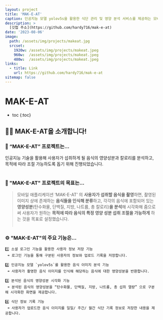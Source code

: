 ```yaml
---
layout: project
title: 'MAK-E-AT'
caption: 인공지능 모델 yolov5s을 활용한 식단 관리 및 영양 분석 서비스를 제공하는 모바일 헬스케어 애플리케이션입니다.
description: >
  [깃헙 주소](https://github.com/hardy716/mak-e-at)
date: '2023-08-06'
image: 
  path: /assets/img/projects/makeat.jpg
  srcset: 
    1920w: /assets/img/projects/makeat.jpeg
    960w:  /assets/img/projects/makeat.jpeg
    480w:  /assets/img/projects/makeat.jpeg
links:
  - title: Link
    url: https://github.com/hardy716/mak-e-at
sitemap: false
---
```


# MAK-E-AT

* toc
{:toc}

## 👋🏻  MAK-E-AT을 소개합니다!


### 🍴  “MAK-E-AT” 프로젝트는... 

인공지능 기술을 활용해 사용자가 섭취하게 될 음식의 영양성분과 칼로리를 분석하고, 목적에 따라 조절 가능하도록 돕기 위해 진행되었습니다.
<br></br>
  
### 🔎  "MAK-E-AT" 프로젝트의 목표는...
> 모바일 애플리케이션 ‘MAK-E-AT’ 의 **사용자가 섭취할 음식을 촬영**하면, 촬영된 이미지 상에 존재하는 **음식들을 인식해 분류**하고, 각각의 음식에 포함되어 있는 **영양성분**(탄수화물, 단백질, 지방, 나트륨, 총 칼로리)**을 분석**해 시각화해 줌으로써 사용자가 원하는 **목적에 따라 음식의 특정 영양 성분 섭취 조절을 가능하게** 하는 것을 목표로 설정했습니다.
<br></br>

### ⚙️  "MAK-E-AT"의 주요 기능은...
  
``` 
1️⃣ 소셜 로그인 기능을 활용한 사용자 정보 저장 기능
 ➜ 로그인 기능을 통해 구분된 사용자의 정보와 업로드 기록을 저장합니다.
    
2️⃣ 인공지능 모델 `yolov5s`를 활용한 음식 이미지 분석 기능
 ➜ 사용자가 촬영한 음식 이미지를 인식해 해당하는 음식에 대한 영양성분을 반환합니다.
    
3️⃣ 분석된 음식의 영양성분 시각화 기능
 ➜ 분석된 음식의 영양성분을 “탄수화물, 단백질, 지방, 나트륨, 총 섭취 열량” 으로 구분해 시각화한 화면을 제공합니다.
    
4️⃣ 식단 정보 기록 기능
 ➜ 사용자가 업로드한 음식 이미지를 일일/ 주간/ 월간 식단 기록 정보로 저장한 내용을 제공합니다.
```
<br></br>
